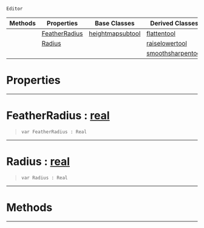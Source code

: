  `Editor`

|Methods|Properties|Base Classes|Derived Classes|
|---|---|---|---|
| |[ FeatherRadius](https://github.com/ZilchEngine/ZilchDocs/blob/master/code_reference/class_reference/heightmanipulationtool.markdown#featherradius-zero-engin)|[heightmapsubtool](https://github.com/ZilchEngine/ZilchDocs/blob/master/code_reference/class_reference/heightmapsubtool.markdown)|[flattentool](https://github.com/ZilchEngine/ZilchDocs/blob/master/code_reference/class_reference/flattentool.markdown)|
| |[ Radius](https://github.com/ZilchEngine/ZilchDocs/blob/master/code_reference/class_reference/heightmanipulationtool.markdown#radius-zero-engine-docum)| |[raiselowertool](https://github.com/ZilchEngine/ZilchDocs/blob/master/code_reference/class_reference/raiselowertool.markdown)|
| | | |[smoothsharpentool](https://github.com/ZilchEngine/ZilchDocs/blob/master/code_reference/class_reference/smoothsharpentool.markdown)|


 #  Properties


---  
 #  FeatherRadius : [real](https://github.com/ZilchEngine/ZilchDocs/blob/master/code_reference/nada_base_types/real.markdown)

> 
> ``` lang=cpp, name=Nada
> var FeatherRadius : Real


---  
 #  Radius : [real](https://github.com/ZilchEngine/ZilchDocs/blob/master/code_reference/nada_base_types/real.markdown)

> 
> ``` lang=cpp, name=Nada
> var Radius : Real


---  
 #  Methods


---  
 

 